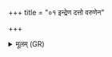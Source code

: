 +++
title = "०१ इन्द्रेण दत्तो वरुणेन"

+++
<details><summary>मूलम् (GR)</summary>

इन्द्रेण दत्तो वरुणेन शिष्टो  
मरुद्भिर् उग्रः प्रयतो न आगन् ।  
एतं वां द्यावापृथिवी परि ददामि  
स मा तृषत् स मा क्षुधत् ॥
</details>